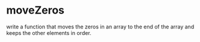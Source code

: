 # moveZeros
write a function that moves the zeros in an array to the end of the array and keeps the other elements in order.
